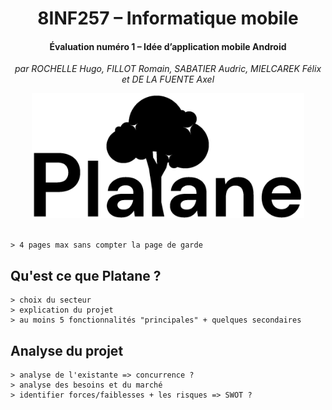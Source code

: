 <div align="center">

# 8INF257 – Informatique mobile

#### Évaluation numéro 1 – Idée d’application mobile Android

_par ROCHELLE Hugo, FILLOT Romain, SABATIER Audric, MIELCAREK Félix et DE LA FUENTE Axel_

<img src="../images/logo-title-black.png" alt="Logo" height="200">
</div>

<br>

```
> 4 pages max sans compter la page de garde
```

## Qu'est ce que Platane ?

```
> choix du secteur
> explication du projet
> au moins 5 fonctionnalités "principales" + quelques secondaires
```

## Analyse du projet 

```
> analyse de l'existante => concurrence ?
> analyse des besoins et du marché
> identifier forces/faiblesses + les risques => SWOT ?
```
